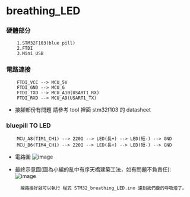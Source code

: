 breathing_LED 
========================================

###  硬體部分

        1.STM32F103(blue pill)
        2.FTDI
        3.Mini USB

### 電路連接


        FTDI_VCC --> MCU_5V
        FTDI_GND --> MCU_G
        FTDI_TXD --> MCU_A10(USART1_RX)
        FTDI_RXD --> MCU_A9(USART1_TX)

* 接腳部份有問題 請參考 tool 裡面 stm32f103 的 datasheet

### bluepill TO LED

        MCU_A8(TIM1_CH1) --> 220Ω --> LED(長+) --> LED(短-) --> GND
        MCU_B6(TIM4_CH1) --> 220Ω --> LED(長+) --> LED(短-) --> GND

* 電路圖
![image](https://github.com/VirtuosoRoboticsOfficial/STM32_with_ArduinoIDE/blob/master/picture/FTDI_STM32_LED-1.png)

* 最終示意圖(圖為小編的亂中有序天橋建築工法，如有問題不負責任):
![image](https://github.com/VirtuosoRoboticsOfficial/STM32_with_ArduinoIDE/blob/master/picture/circuit.jpg)

        線路接好就可以執行 程式 STM32_breathing_LED.ino 達到我們要的呼吸燈了。
